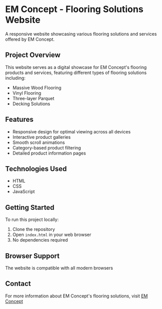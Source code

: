 # EM Concept - Flooring Solutions Website

A responsive website showcasing various flooring solutions and services offered by EM Concept.

## Project Overview

This website serves as a digital showcase for EM Concept's flooring products and services, featuring different types of flooring solutions including:
- Massive Wood Flooring
- Vinyl Flooring
- Three-layer Parquet
- Decking Solutions


## Features

- Responsive design for optimal viewing across all devices
- Interactive product galleries
- Smooth scroll animations
- Category-based product filtering
- Detailed product information pages

## Technologies Used

- HTML
- CSS
- JavaScript

## Getting Started

To run this project locally:

1. Clone the repository
2. Open `index.html` in your web browser
3. No dependencies required

## Browser Support

The website is compatible with all modern browsers

## Contact

For more information about EM Concept's flooring solutions, visit [EM Concept](https://emconcept.ba)

